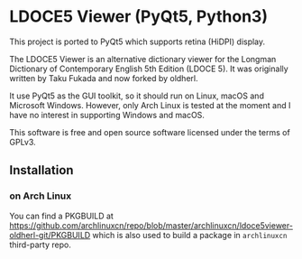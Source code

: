 # LDOCE5 Viewer (PyQt5, Python3)

This project is ported to PyQt5 which supports retina (HiDPI) display.

The LDOCE5 Viewer is an alternative dictionary viewer for the Longman Dictionary of Contemporary English 5th Edition (LDOCE 5). It was originally written by Taku Fukada and now forked by oldherl.

It use PyQt5 as the GUI toolkit, so it should run on Linux, macOS and Microsoft Windows. However, only Arch Linux is tested at the moment and I have no interest in supporting Windows and macOS.

This software is free and open source software licensed under the terms of GPLv3.


## Installation

### on Arch Linux

You can find a PKGBUILD at https://github.com/archlinuxcn/repo/blob/master/archlinuxcn/ldoce5viewer-oldherl-git/PKGBUILD which is also used to build a package in `archlinuxcn` third-party repo.
